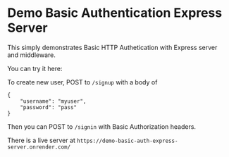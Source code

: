 # Demo Basic Authentication Express Server

This simply demonstrates Basic HTTP Authetication with Express server and middleware.

You can try it here:

To create new user, POST to `/signup` with a body of

    {
        "username": "myuser",
        "password": "pass"
    }

Then you can POST to `/signin` with Basic Authorization headers.

There is a live server at `https://demo-basic-auth-express-server.onrender.com/`
